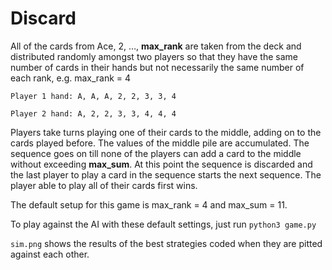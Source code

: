 # Discard
All of the cards from Ace, 2, …, **max_rank** are taken from the deck and distributed randomly amongst two players so that they have the same number of cards in their hands but not necessarily the same number of each rank, e.g. 
max_rank = 4  

    Player 1 hand: A, A, A, 2, 2, 3, 3, 4  
    
    Player 2 hand: A, 2, 2, 3, 3, 4, 4, 4  
    
Players take turns playing one of their cards to the middle, adding on to the cards played before. The values of the middle pile are accumulated. The sequence goes on till none of the players can add a card to the middle without exceeding **max_sum**. At this point the sequence is discarded and the last player to play a card in the sequence starts the next sequence. The player able to play all of their cards first wins.  

The default setup for this game is max_rank = 4 and max_sum = 11.  

To play against the AI with these default settings, just run ```python3 game.py```  

```sim.png``` shows the results of the best strategies coded when they are pitted against each other.
